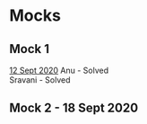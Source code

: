 # Mocks
## Mock 1
[12 Sept 2020](https://docs.google.com/document/d/1ECBTUPWq3faRE70FNcKtnx9Eb__CjMAZENFpjyQQi0A/edit?usp=sharing)
Anu - Solved </br>
Sravani - Solved </br>

## Mock 2 - 18 Sept 2020
